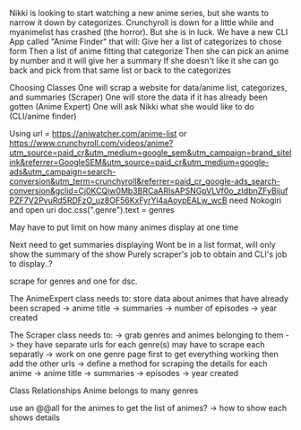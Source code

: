 Nikki is looking to start watching a new anime series, but she wants to narrow it down by categorizes.
Crunchyroll is down for a little while and myanimelist has crashed (the horror). But she is in luck.
We have a new CLI App called "Anime Finder" that will:
  Give her a list of categorizes to chose form 
  Then a list of anime fitting that categorize 
  Then she can pick an anime by number and it will give her a summary
  If she doesn't like it she can go back and pick from that same list or back to the categorizes
  
Choosing Classes
  One will scrap a website for data/anime list, categorizes, and summaries (Scraper)
  One will store the data if it has already been gotten (Anime Expert)
  One will ask Nikki what she would like to do (CLI/anime finder)
  
Using url = https://aniwatcher.com/anime-list or https://www.crunchyroll.com/videos/anime?utm_source=paid_cr&utm_medium=google_sem&utm_campaign=brand_sitelink&referrer=GoogleSEM&utm_source=paid_cr&utm_medium=google-ads&utm_campaign=search-conversion&utm_term=crunchyroll&referrer=paid_cr_google-ads_search-conversion&gclid=Cj0KCQjw0Mb3BRCaARIsAPSNGpVLVf0o_zIdbnZFyBijufPZF7V2PvuRd5RDFzO_uz8OF56KxFyrYl4aAoypEALw_wcB
  need Nokogiri and open uri 
doc.css(".genre").text = genres

May have to put limit on how many animes display at one time

Next need to get summaries displaying
  Wont be in a list format, will only show the summary of the show
  Purely scraper's job to obtain and CLI's job to display..?
  
scrape for genres and one for dsc.

The AnimeExpert class needs to:
  store data about animes that have already been scraped
    -> anime title
    -> summaries
    -> number of episodes
    -> year created 
    
The Scraper class needs to:
    -> grab genres and animes belonging to them
      -> they have separate urls for each genre(s) may have to scrape each separatly 
          -> work on one genre page first to get everything working then add the other urls
    -> define a method for scraping the details for each anime 
      -> anime title
      -> summaries
      -> episodes
      -> year created
      
Class Relationships
  Anime belongs to many genres
  
use an @@all for the animes to get the list of animes? 
  -> how to show each shows details